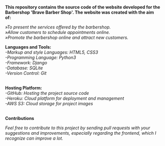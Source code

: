 <b>This repository contains the source code of the website developed for the Barbershop 'Brave Barber Shop'. The website was created with the aim of:</b>

<i>»To present the services offered by the barbershop.</br>
»Allow customers to schedule appointments online.</br>
»Promote the barbershop online and attract new customers.</br></i>

<strong>Languages and Tools:</strong></br>
<i>-Markup and style Languages: HTML5, CSS3</br>
-Programming Language: Python3</br>
-Framework: Django</br>
-Database: SQLite</br>
-Version Control: Git</i></br></br>

<b>Hosting Platform:</b></br>
<i>-GitHub: Hosting the project source code</br>
-Heroku: Cloud platform for deployment and management</br>
-AWS S3: Cloud storage for project images</i></br></br>

<b>Contributions</b>

<i>Feel free to contribute to this project by sending pull requests with your suggestions and improvements, especially regarding the frontend, which I recognize can improve a lot.</i>
